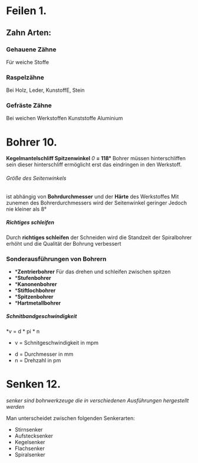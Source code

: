 # Feilen 1.

## Zahn Arten:

### Gehauene Zähne
Für weiche Stoffe

### Raspelzähne
Bei Holz, Leder, KunstoffE, Stein

### Gefräste Zähne
Bei weichen Werkstoffen Kunststoffe Aluminium



# Bohrer 10.

**Kegelmantelschliff Spitzenwinkel** *0* **= 118°**
Bohrer müssen hinterschliffen sein dieser hinterschliff ermöglicht erst das eindringen in den Werkstoff. 
###### Größe des Seitenwinkels 
ist abhängig von **Bohrdurchmesser** und der **Härte** des Werkstoffes 
Mit zunemen des Bohrerdurchmessers wird der Seitenwinkel geringer Jedoch nie kleiner als 8°

##### Richtiges schleifen
Durch **richtiges schleifen** der Schneiden wird die Standzeit der Spiralbohrer erhöht und die Qualität der Bohrung verbessert
### Sonderausführungen von Bohrern
- ***Zentrierbohrer**
	Für das drehen und schleifen zwischen spitzen 
- ***Stufenbohrer**
- ***Kanonenbohrer**
- ***Stiftlochbohrer**
- ***Spitzenbohrer**
- ***Hartmetallbohrer**

##### Schnitbandgeschwindigkeit

*v = d * pi * n
* v = Schnitgeschwindigkeit in mpm
- d = Durchmesser in mm
- n = Drehzahl in pm

# Senken 12.
*senker sind bohrwerkzeuge die in verschiedenen Ausführungen hergestellt werden*

Man unterscheidet zwischen folgenden Senkerarten:
- Stirnsenker
- Aufstecksenker
- Kegelsenker
- Flachsenker
- Spiralsenker

